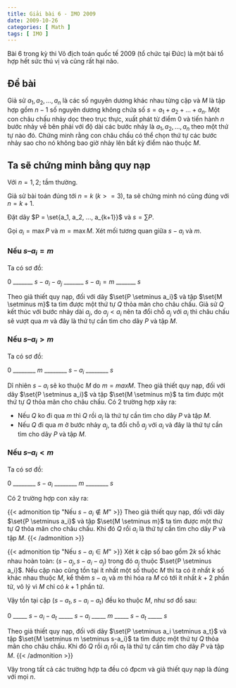 ```yaml
---
title: Giải bài 6 - IMO 2009
date: 2009-10-26
categories: [ Math ]
tags: [ IMO ]
---
```


Bài 6 trong kỳ thi Vô địch toán quốc tế 2009 (tổ chức tại Đức) là một bài tổ hợp hết sức thú vị và cũng rất hại não.

<!--more-->

## Đề bài

Giả sử $a_1, a_2, ..., a_n$ là các số nguyên dương khác nhau từng cặp và $M$ là tập hợp gồm $n − 1$ số nguyên dương không chứa số $s = a_1 + a_2 + ... + a_n$. Một con châu chấu nhảy dọc theo trục thực, xuất phát từ điểm $0$ và tiến hành $n$ bước nhảy về bên phải với độ dài các bước nhảy là $a_1, a_2, ..., a_n$ theo một thứ tự nào đó. Chứng minh rằng con châu chấu có thể chọn thứ tự các bước nhảy sao cho nó không bao giờ nhảy lên bất kỳ điểm nào thuộc $M$.

## Ta sẽ chứng minh bằng quy nạp

Với $n = 1, 2$; tầm thường.

Giả sử bài toán đúng tới $n = k$ $(k >= 3)$, ta sẽ chứng minh nó cũng đúng với $n = k + 1$.

Đặt dãy $P = \set{a_1, a_2, ..., a_{k+1}}$ và $s = \sum{P}$.

Gọi $a_i = \max{P}$ và $m = \max{M}$. Xét mối tương quan giữa $s - a_i$ và $m$.

### Nếu $s – a_i = m$

Ta có sơ đồ:

$0$ _______ $s - a_i - a_j$ _______ $s - a_i = m$ _______ $s$

Theo giả thiết quy nạp, đối với dãy $\set{P \setminus a_i}$ và tập $\set{M \setminus m}$ ta tìm được một thứ tự $Q$ thỏa mãn cho châu chấu. Giả sử $Q$ kết thúc với bước nhảy dài $a_j$, do $a_j < a_i$ nên ta đổi chỗ $a_j$ với $a_i$ thì châu chấu sẽ vượt qua $m$ và đây là thứ tự cần tìm cho dãy $P$ và tập $M$.

### Nếu $s – a_i > m$

Ta có sơ đồ:

$0$ ________ $m$ ________ $s - a_i$ ________ $s$

Dĩ nhiên $s-a_i$ sẽ ko thuộc $M$ do $m = max{M}$. Theo giả thiết quy nạp, đối với dãy $\set{P \setminus a_i}$ và tập $\set{M \setminus m}$ ta tìm được một thứ tự $Q$ thỏa mãn cho châu chấu. Có 2 trường hợp xảy ra:

- Nếu $Q$ ko đi qua $m$ thì $Q$ rồi $a_i$ là thứ tự cần tìm cho dãy $P$ và tập $M$.
- Nếu $Q$ đi qua $m$ ở bước nhảy $a_j$, ta đổi chỗ $a_j$ với $a_i$ và đây là thứ tự cần tìm cho dãy $P$ và tập $M$.

### Nếu $s – a_i < m$

Ta có sơ đồ:

$0$ ________ $s - a_i$ ________ $m$ ________ $s$

Có 2 trường hợp con xảy ra:

{{< admonition tip "Nếu $s-a_i \notin M$" >}}
Theo giả thiết quy nạp, đối với dãy $\set{P \setminus a_i}$ và tập $\set{M \setminus m}$ ta tìm được một thứ tự $Q$ thỏa mãn cho châu chấu. Khi đó $Q$ rồi $a_i$ là thứ tự cần tìm cho dãy $P$ và tập $M$.
{{< /admonition >}}

{{< admonition tip "Nếu $s-a_i \in M$" >}}
Xét $k$ cặp số bao gồm $2k$ số khác nhau hoàn toàn: $(s-a_j, s-a_i-a_j)$ trong đó $a_j$ thuộc $\set{P \setminus a_i}$. Nếu cặp nào cũng tồn tại ít nhất một số thuộc $M$ thì ta có ít nhất $k$ số khác nhau thuộc $M$, kể thêm $s-a_i$ và $m$ thì hóa ra $M$ có tới ít nhất $k+2$ phần tử, vô lý vì $M$ chỉ có $k+1$ phần tử.

Vậy tồn tại cặp $(s-a_t, s-a_i-a_t)$ đều ko thuộc $M$, như sơ đồ sau:

$0$ _____ $s-a_i-a_t$ _____ $s-a_i$ _____ $m$ _____ $s-a_t$ _____ $s$

Theo giả thiết quy nạp, đối với dãy $\set{P \setminus a_i \setminus a_t}$ và tập $\set{M \setminus m \setminus s-a_i}$ ta tìm được một thứ tự $Q$ thỏa mãn cho châu chấu. Khi đó $Q$ rồi $a_i$ rồi $a_t$ là thứ tự cần tìm cho dãy $P$ và tập $M$.
{{< /admonition >}}

Vậy trong tất cả các trường hợp ta đều có đpcm và giả thiết quy nạp là đúng với mọi $n$.



